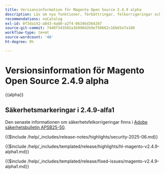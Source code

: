```yaml
---
title: Versionsinformation för Magento Open Source 2.4.9 alpha
description: Läs om nya funktioner, förbättringar, felkorrigeringar och kända fel i Magento Open Source 2.4.9-alpha-versionen.
recommendations: noCatalog
exl-id: 0f3da142-a843-4a80-a2f4-0634bd364267
source-git-commit: 74d0f343502a1b990d2b9e750662c16b65e7a180
workflow-type: tm+mt
source-wordcount: '48'
ht-degree: 0%

---
```



# Versionsinformation för Magento Open Source 2.4.9 alpha

{{alpha}}

## Säkerhetsmarkeringar i 2.4.9-alfa1

Den senaste informationen om säkerhetsfelkorrigeringar finns i [Adobe säkerhetsbulletin APSB25-50](https://helpx.adobe.com/se/security/products/magento/apsb25-50.html).

{{$include /help/_includes/release-notes/highlights/security-2025-06.md}}

<!-- Highlights in v2.4.9-alpha1 -->

{{$include /help/_includes/templated/release/highlights/hl-magento-v2.4.9-alpha1.md}}

<!-- Fixed issues in v2.4.9-alpha1 -->

{{$include /help/_includes/templated/release/fixed-issues/magento-v2.4.9-alpha1.md}}
